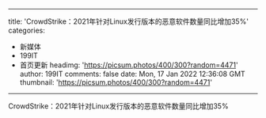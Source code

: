 
---
title: 'CrowdStrike：2021年针对Linux发行版本的恶意软件数量同比增加35%'
categories: 
 - 新媒体
 - 199IT
 - 首页更新
headimg: 'https://picsum.photos/400/300?random=4471'
author: 199IT
comments: false
date: Mon, 17 Jan 2022 12:36:08 GMT
thumbnail: 'https://picsum.photos/400/300?random=4471'
---

<div>   
CrowdStrike：2021年针对Linux发行版本的恶意软件数量同比增加35%  
</div>
            